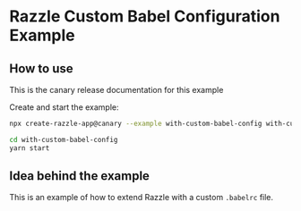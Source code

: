 # Razzle Custom Babel Configuration Example

## How to use

<!-- START install generated instructions please keep comment here to allow auto update -->
<!-- DON'T EDIT THIS SECTION, INSTEAD RE-RUN yarn update-examples TO UPDATE -->
This is the canary release documentation for this example

Create and start the example:

```bash
npx create-razzle-app@canary --example with-custom-babel-config with-custom-babel-config

cd with-custom-babel-config
yarn start
```
<!-- END install generated instructions please keep comment here to allow auto update -->


## Idea behind the example
This is an example of how to extend Razzle with a custom `.babelrc` file.
